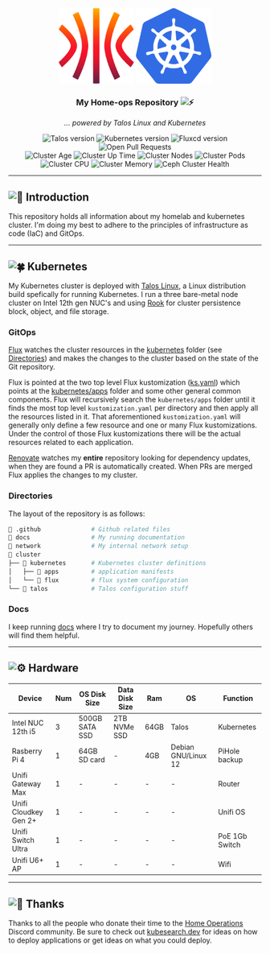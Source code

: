 <div align="center">
  <img src="./docs/assets/talos.svg" alt="Talos Linux logo" width="150" height="150">
  <img src="./docs/assets/k8s.png" alt="Kubernetes logo" width="150" height="150">
</div>

<div align=center>

### My Home-ops Repository <img src="https://fonts.gstatic.com/s/e/notoemoji/latest/26a1/512.gif" alt="⚡" width="16" height="16">

_... powered by Talos Linux and Kubernetes_

</div>

<div align="center">
  <img src="https://img.shields.io/endpoint?url=https%3A%2F%2Fkromgo.cjsolsen.com%2Ftalos_version&style=for-the-badge&logo=talos&logoColor=fff&label=Talos&labelColor=302d41&color=cba6f7" alt="Talos version">
  <img src="https://img.shields.io/endpoint?url=https%3A%2F%2Fkromgo.cjsolsen.com%2Fkubernetes_version&style=for-the-badge&logo=kubernetes&logoColor=fff&label=Kubernetes&labelColor=302d41&color=cba6f7" alt="Kubernetes version">
  <img src="https://img.shields.io/badge/Fluxcd-v2.4.0-cba6f7?logo=flux&logoColor=fff&style=for-the-badge&labelColor=302D41" alt="Fluxcd version">
  <img src="https://img.shields.io/github/issues-pr/chrede88/home-ops?logo=github&color=f2cdcd&logoColor=fff&style=for-the-badge&labelColor=302d41" alt="Open Pull Requests">
</div>

<div align="center">
  <img src="https://img.shields.io/endpoint?url=https%3A%2F%2Fkromgo.cjsolsen.com%2Fcluster_age_days&style=for-the-badge&label=Age&labelColor=302d41" alt="Cluster Age">
  <img src="https://img.shields.io/endpoint?url=https%3A%2F%2Fkromgo.cjsolsen.com%2Fcluster_uptime_days&style=for-the-badge&label=Up&labelColor=302d41" alt="Cluster Up Time">
  <img src="https://img.shields.io/endpoint?url=https%3A%2F%2Fkromgo.cjsolsen.com%2Fcluster_node_count&style=for-the-badge&label=Nodes&labelColor=302d41" alt="Cluster Nodes">
  <img src="https://img.shields.io/endpoint?url=https%3A%2F%2Fkromgo.cjsolsen.com%2Fcluster_pod_count&style=for-the-badge&label=Pods&labelColor=302d41" alt="Cluster Pods">
  <img src="https://img.shields.io/endpoint?url=https%3A%2F%2Fkromgo.cjsolsen.com%2Fcluster_cpu_usage&style=for-the-badge&label=Cpu&labelColor=302d41" alt="Cluster CPU">
  <img src="https://img.shields.io/endpoint?url=https%3A%2F%2Fkromgo.cjsolsen.com%2Fcluster_memory_usage&style=for-the-badge&label=Memory&labelColor=302d41" alt="Cluster Memory">
  <img src="https://img.shields.io/endpoint?url=https%3A%2F%2Fkromgo.cjsolsen.com%2Fceph_health_status&style=for-the-badge&logo=ceph&label=Ceph&labelColor=302d41" alt="Ceph Cluster Health">
</div>

---

## <img src="https://fonts.gstatic.com/s/e/notoemoji/latest/1f680/512.gif" alt="🚀" width="20" height="20"> Introduction

This repository holds all information about my homelab and kubernetes cluster. I'm doing my best to adhere to the principles of infrastructure as code (IaC) and GitOps.

---

## <img src="https://fonts.gstatic.com/s/e/notoemoji/latest/1f340/512.gif" alt="🍀" width="20" height="20"> Kubernetes

My Kubernetes cluster is deployed with [Talos Linux](https://www.talos.dev), a Linux distribution build spefically for running Kubernetes. I run a three bare-metal node cluster on Intel 12th gen NUC's and using [Rook](https://github.com/rock/rock) for cluster persistence block, object, and file storage.

### GitOps

[Flux](https://github.com/fluxcd/flux2) watches the cluster resources in the [kubernetes](./cluster/kubernetes/) folder (see [Directories](#directories)) and makes the changes to the cluster based on the state of the Git repository.

Flux is pointed at the two top level Flux kustomization ([ks.yaml](./cluster/kubernetes/flux/main/ks.yaml)) which points at the [kubernetes/apps](./cluster/kubernetes/apps) folder and some other general common components. Flux will recursively search the `kubernetes/apps` folder until it finds the most top level `kustomization.yaml` per directory and then apply all the resources listed in it. That aforementioned `kustomization.yaml` will generally only define a few resource and one or many Flux kustomizations. Under the control of those Flux kustomizations there will be the actual resources related to each application.

[Renovate](https://github.com/renovatebot/renovate) watches my **entire** repository looking for dependency updates, when they are found a PR is automatically created. When PRs are merged Flux applies the changes to my cluster.

### Directories

The layout of the repository is as follows:

```sh
📁 .github              # Github related files
📁 docs                 # My running documentation
📁 network              # My internal network setup
📁 cluster
├── 📁 kubernetes       # Kubernetes cluster definitions
│   ├── 📁 apps         # application manifests
│   └── 📁 flux         # flux system configuration
└── 📁 talos            # Talos configuration stuff
```

### Docs

I keep running [docs](./docs/README.md) where I try to document my journey. Hopefully others will find them helpful.

---

## <img src="https://fonts.gstatic.com/s/e/notoemoji/latest/2699_fe0f/512.gif" alt="⚙" width="20" height="20"> Hardware

| Device                | Num | OS Disk Size   | Data Disk Size | Ram  | OS                  | Function       |
| --------------------- | --- | -------------- | -------------- | ---- | ------------------- | -------------- |
| Intel NUC 12th i5     | 3   | 500GB SATA SSD | 2TB NVMe SSD   | 64GB | Talos               | Kubernetes     |
| Rasberry Pi 4         | 1   | 64GB SD card   | -              | 4GB  | Debian GNU/Linux 12 | PiHole backup  |
| Unifi Gateway Max     | 1   | -              | -              | -    | -                   | Router         |
| Unifi Cloudkey Gen 2+ | 1   | -              | -              | -    | -                   | Unifi OS       |
| Unifi Switch Ultra    | 1   | -              | -              | -    | -                   | PoE 1Gb Switch |
| Unifi U6+ AP          | 1   | -              | -              | -    | -                   | Wifi           |

---

## <img src="https://fonts.gstatic.com/s/e/notoemoji/latest/1f64f/512.gif" alt="🙏" width="20" height="20"> Thanks

Thanks to all the people who donate their time to the [Home Operations](https://discord.gg/home-operations) Discord community. Be sure to check out [kubesearch.dev](https://kubesearch.dev/) for ideas on how to deploy applications or get ideas on what you could deploy.